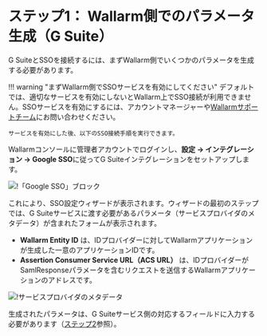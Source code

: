 [img-gsuite-sso-provider-wl]:   ../../../../images/admin-guides/configuration-guides/sso/gsuite/gsuite-sso-provider-wl.png
[img-sp-metadata]:              ../../../../images/admin-guides/configuration-guides/sso/gsuite/sp-metadata.png

[doc-setup-idp]:                setup-idp.md

# ステップ1： Wallarm側でのパラメータ生成（G Suite）

G SuiteとSSOを接続するには、まずWallarm側でいくつかのパラメータを生成する必要があります。

!!! warning "まずWallarm側でSSOサービスを有効にしてください"
    デフォルトでは、適切なサービスを有効にしないとWallarm上でSSO接続が利用できません。SSOサービスを有効にするには、アカウントマネージャーや[Wallarmサポートチーム](mailto:support@wallarm.com)にお問い合わせください。

    サービスを有効にした後、以下のSSO接続手順を実行できます。

Wallarmコンソールに管理者アカウントでログインし、**設定 → インテグレーション → Google SSO**に従ってG Suiteインテグレーションをセットアップします。

![!「Google SSO」ブロック][img-gsuite-sso-provider-wl]

これにより、SSO設定ウィザードが表示されます。ウィザードの最初のステップでは、G Suiteサービスに渡す必要があるパラメータ（サービスプロバイダのメタデータ）が含まれたフォームが表示されます。
*   **Wallarm Entity ID** は、IDプロバイダーに対してWallarmアプリケーションが生成した一意のアプリケーションIDです。
*   **Assertion Consumer Service URL（ACS URL）** は、IDプロバイダーがSamlResponseパラメータを含むリクエストを送信するWallarmアプリケーションのアドレスです。

![!サービスプロバイダのメタデータ][img-sp-metadata]

生成されたパラメータは、G Suiteサービス側の対応するフィールドに入力する必要があります（[ステップ2][doc-setup-idp]参照）。